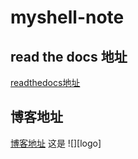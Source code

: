 # myshell-note
## read the docs 地址
[readthedocs地址](https://myshell-note.readthedocs.io/en/latest/myshell-note.html#)

## 博客地址
[博客地址](http://blog.51cto.com/kaliarch/2311074)
这是 ![][logo]
